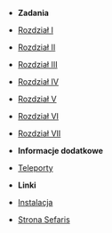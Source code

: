 - **Zadania**
- [Rozdział I](sekcje/zadania/rozdzial_i.md)
- [Rozdział II](sekcje/zadania/rozdzial_ii.md)
- [Rozdział III](sekcje/zadania/rozdzial_iii.md)
- [Rozdział IV](sekcje/zadania/rozdzial_iv.md)
- [Rozdział V](sekcje/zadania/rozdzial_v.md)
- [Rozdział VI](sekcje/zadania/rozdzial_vi.md)
- [Rozdział VII](sekcje/zadania/rozdzial_vii.md)

- **Informacje dodatkowe**
- [Teleporty](sekcje/informacje-dodatkowe/teleporty.md)

- **Linki**
- [Instalacja](https://sefaris.eu/new-balance/installation)
- [Strona Sefaris](https://sefaris.eu)
